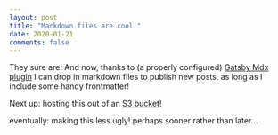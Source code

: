 ```yaml
---
layout: post
title: "Markdown files are cool!"
date: 2020-01-21
comments: false
---
```


They sure are! And now, thanks to (a properly configured) [Gatsby Mdx plugin](https://www.gatsbyjs.org/docs/mdx/getting-started/) I can drop in markdown files to publish new posts, as long as I include some handy frontmatter!

Next up: hosting this out of an [S3 bucket](https://aws.amazon.com/s3/)!

eventually: making this less ugly! perhaps sooner rather than later...
